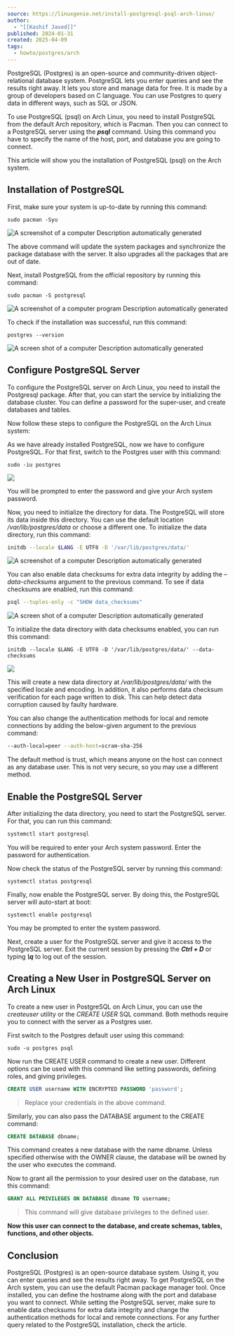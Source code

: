 ```yaml
---
source: https://linuxgenie.net/install-postgresql-psql-arch-linux/
author:
  - "[[Kashif Javed]]"
published: 2024-01-31
created: 2025-04-09
tags:
  - howto/postgres/arch
---
```

PostgreSQL (Postgres) is an open-source and community-driven object-relational database system. PostgreSQL lets you enter queries and see the results right away. It lets you store and manage data for free. It is made by a group of developers based on C language. You can use Postgres to query data in different ways, such as SQL or JSON.

To use PostgreSQL (psql) on Arch Linux, you need to install PostgreSQL from the default Arch repository, which is Pacman. Then you can connect to a PostgreSQL server using the ***psql*** command. Using this command you have to specify the name of the host, port, and database you are going to connect.

This article will show you the installation of PostgreSQL (psql) on the Arch system.

## Installation of PostgreSQL

First, make sure your system is up-to-date by running this command:

```
sudo pacman -Syu
```

![A screenshot of a computer Description automatically generated](https://linuxgenie.net/wp-content/uploads/2024/01/a-screenshot-of-a-computer-description-automatica-71.png)

The above command will update the system packages and synchronize the package database with the server. It also upgrades all the packages that are out of date.

Next, install PostgreSQL from the official repository by running this command:

```
sudo pacman -S postgresql
```

![A screenshot of a computer program Description automatically generated](https://linuxgenie.net/wp-content/uploads/2024/01/a-screenshot-of-a-computer-program-description-au-23.png)

To check if the installation was successful, run this command:

```
postgres --version
```

![A screen shot of a computer Description automatically generated](https://linuxgenie.net/wp-content/uploads/2024/01/a-screen-shot-of-a-computer-description-automatic-9.png)

## Configure PostgreSQL Server

To configure the PostgreSQL server on Arch Linux, you need to install the Postgresql package. After that, you can start the service by initializing the database cluster. You can define a password for the super-user, and create databases and tables.

Now follow these steps to configure the PostgreSQL on the Arch Linux system:

As we have already installed PostgreSQL, now we have to configure PostgreSQL. For that first, switch to the Postgres user with this command:

```
sudo -iu postgres
```

![](https://linuxgenie.net/wp-content/uploads/2024/01/word-image-12988-4.png)

You will be prompted to enter the password and give your Arch system password.

Now, you need to initialize the directory for data. The PostgreSQL will store its data inside this directory. You can use the default location */var/lib/postgres/data* or choose a different one. To initialize the data directory, run this command:

```sh
initdb --locale $LANG -E UTF8 -D '/var/lib/postgres/data/'
```

![A screenshot of a computer Description automatically generated](https://linuxgenie.net/wp-content/uploads/2024/01/a-screenshot-of-a-computer-description-automatica-72.png)

You can also enable data checksums for extra data integrity by adding the *–data-checksums* argument to the previous command. To see if data checksums are enabled, run this command:

```sh
psql --tuples-only -c "SHOW data_checksums"
```

![A screen shot of a computer Description automatically generated](https://linuxgenie.net/wp-content/uploads/2024/01/a-screen-shot-of-a-computer-description-automatic-10.png)

To initialize the data directory with data checksums enabled, you can run this command:

```
initdb --locale $LANG -E UTF8 -D '/var/lib/postgres/data/' --data-checksums
```

![](https://linuxgenie.net/wp-content/uploads/2024/01/word-image-12988-7.png)

This will create a new data directory at */var/lib/postgres/data/* with the specified locale and encoding. In addition, it also performs data checksum verification for each page written to disk. This can help detect data corruption caused by faulty hardware.

You can also change the authentication methods for local and remote connections by adding the below-given argument to the previous command:

```sh
--auth-local=peer --auth-host=scram-sha-256
```

The default method is trust, which means anyone on the host can connect as any database user. This is not very secure, so you may use a different method.

## Enable the PostgreSQL Server

After initializing the data directory, you need to start the PostgreSQL server. For that, you can run this command:

```sh
systemctl start postgresql
```

You will be required to enter your Arch system password. Enter the password for authentication.

Now check the status of the PostgreSQL server by running this command:

```
systemctl status postgresql
```

Finally, now enable the PostgreSQL server. By doing this, the PostgreSQL server will auto-start at boot:

```
systemctl enable postgresql
```

You may be prompted to enter the system password.

Next, create a user for the PostgreSQL server and give it access to the PostgreSQL server. Exit the current session by pressing the ***Ctrl + D*** or typing ***\\q*** to log out of the session.

## **Creating** a New User in PostgreSQL Server on Arch Linux

To create a new user in PostgreSQL on Arch Linux, you can use the *createuser* utility or the *CREATE USER* SQL command. Both methods require you to connect with the server as a Postgres user.

First switch to the Postgres default user using this command:

```
sudo -u postgres psql
```

Now run the CREATE USER command to create a new user. Different options can be used with this command like setting passwords, defining roles, and giving privileges.

```sql
CREATE USER username WITH ENCRYPTED PASSWORD 'password';
```
> Replace your credentials in the above command.

Similarly, you can also pass the DATABASE argument to the CREATE command:

```sql
CREATE DATABASE dbname;
```

This command creates a new database with the name dbname. Unless specified otherwise with the OWNER clause, the database will be owned by the user who executes the command.

Now to grant all the permission to your desired user on the database, run this command:

```sql
GRANT ALL PRIVILEGES ON DATABASE dbname TO username;
```
> This command will give database privileges to the defined user. 

**Now this user can connect to the database, and create schemas, tables, functions, and other objects.**

## Conclusion

PostgreSQL (Postgres) is an open-source database system. Using it, you can enter queries and see the results right away. To get PostgreSQL on the Arch system, you can use the default Pacman package manager tool. Once installed, you can define the hostname along with the port and database you want to connect. While setting the PostgreSQL server, make sure to enable data checksums for extra data integrity and change the authentication methods for local and remote connections. For any further query related to the PostgreSQL installation, check the article.